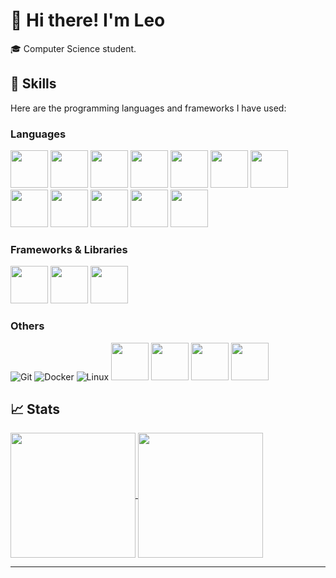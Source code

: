 # 👋 Hi there! I'm Leo

🎓 Computer Science student.
<!--
## ⚡About me

🎓 I am Leo Benítez Labit, a Front End Web Developer (specializing in React Applications) and a Top Rated Freelancer on Upwork. I am also Pursuing my Bachelor in Computer Science & Engineering and will graduate in mid-2022.

👨‍💻 I enjoy contributing to Open Source Projects and have contributed to several Gigantic Organizations including, Material UI, Microsoft, Amazon, Webhint, and countless others. I am really enthusiastic about learning new technology. In 2021, I learned Next.js, Progressive Web App (PWA), GraphQL, Micro-Frontend Architecture and Blockchain development & DApps. I got started with Freelancing and Blogging quite recently and made a name for myself.

🎸 Outside the world of tech too, I enjoy pushing myself to develop new skills. My hobbies range from guitar, break dancing (hip-hop), sketching, and touch typing to some whacky ones like writing with my left hand.

📚 I also love reading books on personal development & financial literacy. My favorite ones are The Compound Effect by Darren Hardy in the genre of personal development and Rich Dad Poor Dad by Robert Kiyosaki in the genre of financial literacy.

✈️ I love traveling too. I have been on solo trips to Bhutan in 2018 and to Hyderabad, India in 2021.

-->
## 🔧 Skills

Here are the programming languages and frameworks I have used:

### Languages
<img xlink:href= "https://www.python.org/" src="https://github.com/bablubambal/All_logo_and_pictures/blob/main/programming%20languages/python.svg" width="60"> <img src="https://github.com/bablubambal/All_logo_and_pictures/blob/main/programming%20languages/javascript.svg" width="60"> <img src="https://github.com/bablubambal/All_logo_and_pictures/blob/main/programming%20languages/java.svg" width="60"> <img src="https://github.com/bablubambal/All_logo_and_pictures/blob/main/others/git.svg" width="60"> <img src="https://github.com/bablubambal/All_logo_and_pictures/blob/main/others/html.svg" width="60"> <img src="https://github.com/bablubambal/All_logo_and_pictures/blob/main/others/css.svg" width="60"> <img src="https://github.com/bablubambal/All_logo_and_pictures/blob/main/programming%20languages/c.svg" width="60"> <img src="https://github.com/bablubambal/All_logo_and_pictures/blob/main/programming%20languages/c%23.svg" width="60"> <img src="https://github.com/bablubambal/All_logo_and_pictures/blob/main/programming%20languages/c%2B%2B.svg" width="60"> <img src="https://github.com/bablubambal/All_logo_and_pictures/blob/main/programming%20languages/kotlin.svg" width="60"> <img src="https://github.com/bablubambal/All_logo_and_pictures/blob/main/programming%20languages/typescript.svg" width="60"> 
<img src="https://icon.icepanel.io/Technology/svg/Erlang.svg" width="60"> 

### Frameworks & Libraries
<img src="https://github.com/bablubambal/All_logo_and_pictures/blob/main/frameworks/jquery.svg" width="60"> <img src="https://github.com/bablubambal/All_logo_and_pictures/blob/main/frameworks/nodejs.svg" width="60"> <img src="https://github.com/bablubambal/All_logo_and_pictures/blob/main/frameworks/vuejs.svg" width="60">


### Others
![Git](https://img.shields.io/badge/Git-F05032?style=for-the-badge&logo=git&logoColor=white)
![Docker](https://img.shields.io/badge/Docker-2496ED?style=for-the-badge&logo=docker&logoColor=white)
![Linux](https://img.shields.io/badge/Linux-FCC624?style=for-the-badge&logo=linux&logoColor=black)
<img src="https://github.com/bablubambal/All_logo_and_pictures/blob/main/cloud/docker.svg" width="60">
<img src="https://github.com/bablubambal/All_logo_and_pictures/blob/main/databases/postgresql.svg" width="60">
<img src="https://github.com/bablubambal/All_logo_and_pictures/blob/main/ides/android-studio.svg" width="60">
<img src="https://github.com/bablubambal/All_logo_and_pictures/blob/main/databases/postgresql.svg" width="60">


## 📈 Stats
<a href="https://github.com/anuraghazra/github-readme-stats">
  <img height=200 align="center" src="https://github-readme-stats.vercel.app/api?username=leobelab&theme=radical" />
</a>
<a href="https://github.com/anuraghazra/convoychat">
  <img height=200 align="center" src="https://github-readme-stats.vercel.app/api/top-langs?username=leobelab&layout=compact&langs_count=8&card_width=300&theme=radical" />
</a>

---


<!--
**leobelab/leobelab** is a ✨ _special_ ✨ repository because its `README.md` (this file) appears on your GitHub profile.

Here are some ideas to get you started:

- 🔭 I’m currently working on ...
- 🌱 I’m currently learning ...
- 👯 I’m looking to collaborate on ...
- 🤔 I’m looking for help with ...
- 💬 Ask me about ...
- 📫 How to reach me: ...
- 😄 Pronouns: ...
- ⚡ Fun fact: ...
-->
